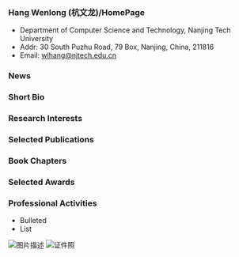### Hang Wenlong (杭文龙)/HomePage
-  Department of Computer Science and Technology, Nanjing Tech University
-  Addr: 30 South Puzhu Road, 79 Box, Nanjing, China, 211816
-  Email: wlhang@njtech.edu.cn

### News

### Short Bio

### Research Interests

### Selected Publications

### Book Chapters

### Selected Awards

### Professional Activities
- Bulleted
- List

![图片描述](图片链接)
![证件照](/zhengjianzhao.jpg)

